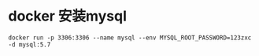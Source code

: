 # docker 安装mysql
```docker run -p 3306:3306 --name mysql --env MYSQL_ROOT_PASSWORD=123zxc -d mysql:5.7```
